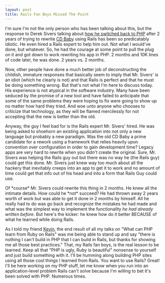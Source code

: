 ```yaml
--- 
layout: post
title: Rails Fan Boys Missed The Point
---
```

<p>I'm sure I'm not the only person who has been talking about this, but the response to Derek Sivers talking about <a href="http://www.oreillynet.com/ruby/blog/2007/09/7_reasons_i_switched_back_to_p_1.html">how he switched back to PHP</a> after 2 years of trying to rewrite <a href="http://cdbaby.com">CD Baby</a> using Rails has been so predicatably idiotic. He even hired a Rails expert to help him out.  Not what I would've done, but whatever.  So, he had the courage at some point to pull the plug on it and got down to work rewriting his app in PHP.  2 months and 10K lines of code later, he was done.  2 years vs. 2 months.
</p>
<p>
Now, other people have done a much better job of deconstructing the childish, immature responses that basically seem to imply that Mr. Sivers' is an idiot (which he clearly is not) and that Rails is perfect and that he must be doing something wrong.  But that's not what I'm here to discuss today. His experience is not atypical in the software industry.  Many have been seduced by the promise of a new tool and have failed to anticipate that some of the same problems they were hoping to fix were going to show up no matter how hard they tried.  And woe unto anyone who chooses to criticize that technology, as they will be flamed mercilessly for not accepting that the new is better than the old.</p>
<p>
Anyway, the guy I feel bad for is the Rails expert Mr. Sivers' hired.  He was being asked to shoehorn an existing application into not only a new language but probably a new paradigm.  Was the old CD Baby a prime candidate for a rework using a framework that relies heavily upon convention over configuration in order to gain development time?  Legacy apps are very hard to rewrite when you didn't create the original.  Sure, Mr. Sivers was helping the Rails guy out but there was no way he (the Rails guy) could get this done.  Mr. Sivers just knew way too much about all the hackery that inevitably creeps into an app to get it to work and no amount of time could get that info out of his head and into a form that Rails Guy could use.
</p>
<p>
Of *course* Mr. Sivers could rewrite this thing in 2 months.  He knew all the intimate details.  How could he *not* succeed?  He had thrown away 2 years worth of work but was able to get it done in 2 months by himself.  All he really had to do was go back and recognize the mistakes he had made and what was the simplest way to implement the functionality <i>he had already written before</i>.  But here's the kicker:  he knew how do it better BECAUSE of what he learned while doing Rails.</p>
<p>
As I told my friend <a href="http://lazyweb.ca">Kevin</a>, the end result of all my talks on "What can PHP learn from Ruby on Rails" was me being able to stand up and say "there is nothing I can't build in PHP that I can build in Rails, but thanks for showing me all those best practices."  That, my Rails fan boys, is the real lesson to be learned.  Keep all that "PHP is ugly, Ruby is beautiful" nonsense to yourself and just build something with it.  I'll be humming along building PHP sites using all those cool things I learned from Rails.  You want to use Rails?  Great!  I'll be here working on my PHP stuff, let me know when you run into an application-level problem Rails can't solve because I'm willing to bet it's been solved with PHP.  Numerous times.
</p>
